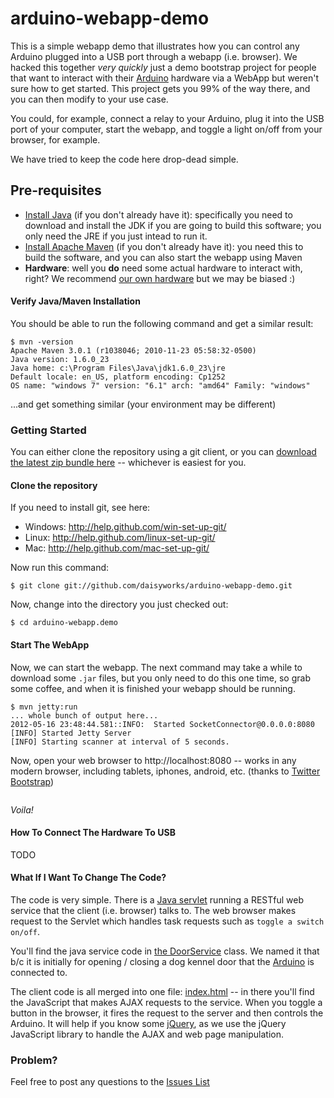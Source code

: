 arduino-webapp-demo
===================

This is a simple webapp demo that illustrates how you can control any Arduino plugged into a USB port through a webapp (i.e. browser).  We hacked this together _very quickly_ just a demo bootstrap project for people that want to interact with their [Arduino](http://arduino.cc) hardware via a WebApp but weren't sure how to get started.  This project gets you 99% of the way there, and you can then modify to your use case.

You could, for example, connect a relay to your Arduino, plug it into the USB port of your computer, start the webapp, and toggle a light on/off from your browser, for example.

We have tried to keep the code here drop-dead simple.

## Pre-requisites
* [Install Java](http://www.oracle.com/technetwork/java/javase/downloads/index.html) (if you don't already have it): specifically you need to download and install the JDK if you are going to build this software; you only need the JRE if you just intead to run it.
* [Install Apache Maven](http://maven.apache.org/download.html#Installation) (if you don't already have it): you need this to build the software, and you can also start the webapp using Maven
* **Hardware**: well you **do** need some actual hardware to interact with, right?  We recommend [our own hardware](http://daisyworks.com) but we may be biased :)

#### Verify Java/Maven Installation
You should be able to run the following command and get a similar result:
```
$ mvn -version
Apache Maven 3.0.1 (r1038046; 2010-11-23 05:58:32-0500)
Java version: 1.6.0_23
Java home: c:\Program Files\Java\jdk1.6.0_23\jre
Default locale: en_US, platform encoding: Cp1252
OS name: "windows 7" version: "6.1" arch: "amd64" Family: "windows"
```

...and get something similar (your environment may be different)

### Getting Started
You can either clone the repository using a git client, or you can [download the latest zip bundle here](https://github.com/daisyworks/arduino-webapp-demo/zipball/master) -- whichever is easiest for you.

#### Clone the repository
If you need to install git, see here: 
* Windows: http://help.github.com/win-set-up-git/
* Linux: http://help.github.com/linux-set-up-git/
* Mac: http://help.github.com/mac-set-up-git/

Now run this command:
```
$ git clone git://github.com/daisyworks/arduino-webapp-demo.git
```

Now, change into the directory you just checked out:
```
$ cd arduino-webapp.demo
```

#### Start The WebApp
Now, we can start the webapp.  The next command may take a while to download some `.jar` files, but you only need to do this one time, so grab some coffee, and when it is finished your webapp should be running.

```
$ mvn jetty:run
... whole bunch of output here...
2012-05-16 23:48:44.581::INFO:  Started SocketConnector@0.0.0.0:8080
[INFO] Started Jetty Server
[INFO] Starting scanner at interval of 5 seconds.
```

Now, open your web browser to http://localhost:8080 -- works in any modern browser, including tablets, iphones, android, etc. (thanks to [Twitter Bootstrap](http://twitter.github.com/bootstrap/))

<a href="http://imgur.com/eDYCs"><img src="http://i.imgur.com/eDYCs.png" alt="" title="Hosted by imgur.com" /></a>

_Voila!_

#### How To Connect The Hardware To USB 
TODO

#### What If I Want To Change The Code?
The code is very simple.  There is a [Java servlet](http://en.wikipedia.org/wiki/Java_Servlet) running a RESTful web service that the client (i.e. browser) talks to.  The web browser makes request to the Servlet which handles task requests such as `toggle a switch on/off`.  

You'll find the java service code in [the DoorService](https://github.com/daisyworks/arduino-webapp-demo/blob/master/src/main/java/com/daisyworks/demo/DoorService.java) class.  We named it that b/c it is initially for opening / closing a dog kennel door that the [Arduino](http://arduino.cc) is connected to.

The client code is all merged into one file: [index.html](https://github.com/daisyworks/arduino-webapp-demo/blob/master/src/main/webapp/index.html) -- in there you'll find the JavaScript that makes AJAX requests to the service.  When you toggle a button in the browser, it fires the request to the server and then controls the Arduino.  It will help if you know some [jQuery](http://jquery.com), as we use the jQuery JavaScript library to handle the AJAX and web page manipulation.

### Problem?

Feel free to post any questions to the [Issues List](https://github.com/daisyworks/arduino-webapp-demo/issues)

